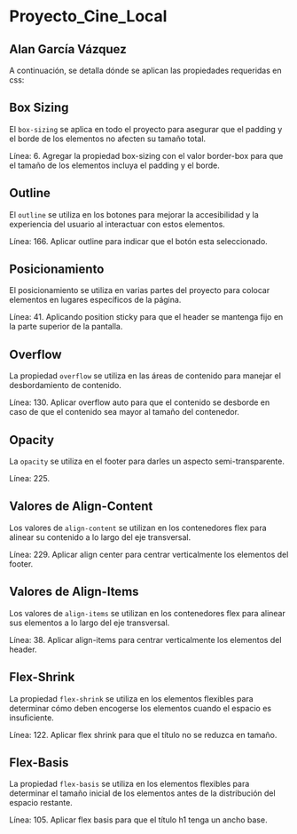 # Proyecto_Cine_Local

## Alan García Vázquez

A continuación, se detalla dónde se aplican las propiedades requeridas en css:

## Box Sizing

El `box-sizing` se aplica en todo el proyecto para asegurar que el padding y el borde de los elementos no afecten su tamaño total.

Línea: 6.
Agregar la propiedad box-sizing con el valor border-box para que el tamaño de los elementos incluya el padding y el borde.

## Outline

El `outline` se utiliza en los botones para mejorar la accesibilidad y la experiencia del usuario al interactuar con estos elementos.

Línea: 166.
Aplicar outline para indicar que el botón esta seleccionado.

## Posicionamiento

El posicionamiento se utiliza en varias partes del proyecto para colocar elementos en lugares específicos de la página.

Línea: 41.
Aplicando position sticky para que el header se mantenga fijo en la parte superior de la pantalla.

## Overflow

La propiedad `overflow` se utiliza en las áreas de contenido para manejar el desbordamiento de contenido.

Línea: 130.
Aplicar overflow auto para que el contenido se desborde en caso de que el contenido sea mayor al tamaño del contenedor.

## Opacity

La `opacity` se utiliza en el footer para darles un aspecto semi-transparente.

Línea: 225.

## Valores de Align-Content

Los valores de `align-content` se utilizan en los contenedores flex para alinear su contenido a lo largo del eje transversal.

Línea: 229.
Aplicar align center para centrar verticalmente los elementos del footer.

## Valores de Align-Items

Los valores de `align-items` se utilizan en los contenedores flex para alinear sus elementos a lo largo del eje transversal.

Línea: 38.
Aplicar align-items para centrar verticalmente los elementos del header.

## Flex-Shrink

La propiedad `flex-shrink` se utiliza en los elementos flexibles para determinar cómo deben encogerse los elementos cuando el espacio es insuficiente.

Línea: 122.
Aplicar flex shrink para que el título no se reduzca en tamaño.

## Flex-Basis

La propiedad `flex-basis` se utiliza en los elementos flexibles para determinar el tamaño inicial de los elementos antes de la distribución del espacio restante.

Línea: 105.
Aplicar flex basis para que el título h1 tenga un ancho base.

